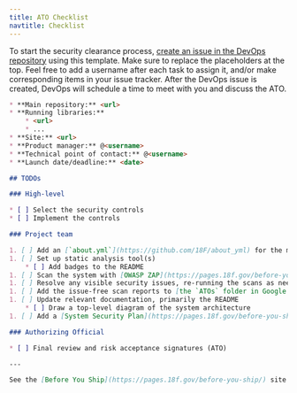 ```yaml
---
title: ATO Checklist
navtitle: Checklist
---
```


To start the security clearance process, [create an issue in the DevOps repository](https://github.com/18F/DevOps/issues/new?title=ATO+for+%3Cproject%3E) using this template. Make sure to replace the placeholders at the top. Feel free to add a username after each task to assign it, and/or make corresponding items in your issue tracker. After the DevOps issue is created, DevOps will schedule a time to meet with you and discuss the ATO.

```markdown
* **Main repository:** <url>
* **Running libraries:**
    * <url>
    * ...
* **Site:** <url>
* **Product manager:** @<username>
* **Technical point of contact:** @<username>
* **Launch date/deadline:** <date>

## TODOs

### High-level

* [ ] Select the security controls
* [ ] Implement the controls

### Project team

1. [ ] Add an [`about.yml`](https://github.com/18F/about_yml) for the main repository
1. [ ] Set up static analysis tool(s)
    * [ ] Add badges to the README
1. [ ] Scan the system with [OWASP ZAP](https://pages.18f.gov/before-you-ship/zap/)
1. [ ] Resolve any visible security issues, re-running the scans as needed
1. [ ] Add the issue-free scan reports to [the `ATOs` folder in Google Drive](https://drive.google.com/a/gsa.gov/folderview?id=0BynIxtx-CfkdckljM3BPSkdQT1U&usp=sharing)
1. [ ] Update relevant documentation, primarily the README
    * [ ] Draw a top-level diagram of the system architecture
1. [ ] Add a [System Security Plan](https://pages.18f.gov/before-you-ship/ato/ssp/#template) to the repository

### Authorizing Official

* [ ] Final review and risk acceptance signatures (ATO)

---

See the [Before You Ship](https://pages.18f.gov/before-you-ship/) site for more information.
```
